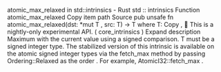 atomic_max_relaxed in std::intrinsics - Rust
std
::
intrinsics
Function
atomic_max_relaxed
Copy item path
Source
pub unsafe fn atomic_max_relaxed<T>(dst:
*mut T
, src: T) -> T
where
    T:
Copy
,
🔬
This is a nightly-only experimental API. (
core_intrinsics
)
Expand description
Maximum with the current value using a signed comparison.
T
must be a signed integer type.
The stabilized version of this intrinsic is available on the
atomic
signed integer types via the
fetch_max
method by passing
Ordering::Relaxed
as the
order
. For example,
AtomicI32::fetch_max
.